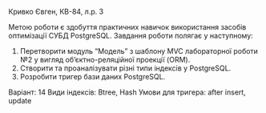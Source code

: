 Кривко Євген, КВ-84, л.р. 3

Метою роботи є здобуття практичних навичок використання засобів оптимізації СУБД PostgreSQL.
Завдання роботи полягає у наступному:
1.	Перетворити модуль “Модель” з шаблону MVC лабораторної роботи №2 у вигляд об’єктно-реляційної проекції (ORM).
2.	Створити та проаналізувати різні типи індексів у PostgreSQL.
3.	Розробити тригер бази даних PostgreSQL.

Варіант: 14
Види індексів: Btree, Hash
Умови для тригера: after insert, update
